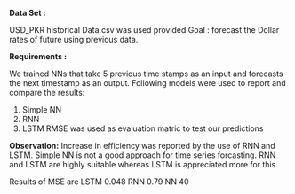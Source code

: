 **Data Set :**

USD_PKR historical Data.csv was used provided
Goal : forecast the Dollar rates of future using previous data. 

**Requirements :**

We trained NNs that take 5 previous time stamps as an input and forecasts the next timestamp as an output. 
Following models were used to report and compare the results: 
  1. Simple NN
  2. RNN
  3. LSTM
RMSE was used as evaluation matric to test our predictions

**Observation:**
Increase in efficiency was reported by the use of RNN and LSTM.
Simple NN is not a good approach for time series forcasting. RNN and LSTM are highly suitable whereas LSTM is appreciated more for this.

Results of MSE are
  LSTM 0.048
  RNN  0.79
  NN   40
